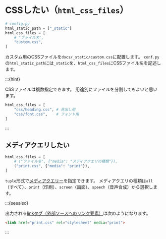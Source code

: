 # CSSしたい（``html_css_files``）

```python
# config.py
html_static_path = ["_static"]
html_css_files = [
    # "ファイル名",
    "custom.css",
]
```

カスタム用のCSSファイルを``docs/_static/custom.css``に配置します。
``conf.py``の``html_static_path``には``_static``を、``html_css_files``にCSSファイル名を記述します。

:::{hint}

CSSファイルは複数指定できます。
用途別にファイルを分割してもよいと思います。

```python
html_css_files = [
    "css/heading.css", # 見出し用
    "css/font.css",    # フォント用
]
```

:::

## メディアクエリしたい

```python
html_css_files = [
    # ("ファイル名", {"media": "メディアクエリの種類"}),
    ("print.css", {"media": "print"}),
]
```

``tuple``形式で[メディアクエリー](https://developer.mozilla.org/ja/docs/Learn/CSS/CSS_layout/Media_queries)を指定できます。
メディアクエリの種類は``all``（すべて）、``print``（印刷）、``screen``（画面）、``speech``（音声合成）から選択します。

:::{seealso}

出力される[linkタグ（外部ソースへのリンク要素）](https://developer.mozilla.org/ja/docs/Web/HTML/Element/link)は次のようになります。

```html
<link href="print.css" rel="stylesheet" media="print">
```

:::

